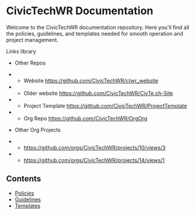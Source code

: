 # CivicTechWR Documentation

Welcome to the CivicTechWR documentation repository. Here you'll find all the policies, guidelines, and templates needed for smooth operation and project management.

Links library 
- Other Repos
- - Website https://github.com/CivicTechWR/ctwr_website 
- - Older website https://github.com/CivicTechWR/CivTe.ch-Site 
- - Project Template https://github.com/CivicTechWR/ProjectTemplate 
- - Org Repo https://github.com/CivicTechWR/OrgOrg

- Other Org Projects 
- - https://github.com/orgs/CivicTechWR/projects/10/views/3
- - https://github.com/orgs/CivicTechWR/projects/14/views/1


## Contents
- [Policies](policies/)
- [Guidelines](guidelines/)
- [Templates](templates/)
